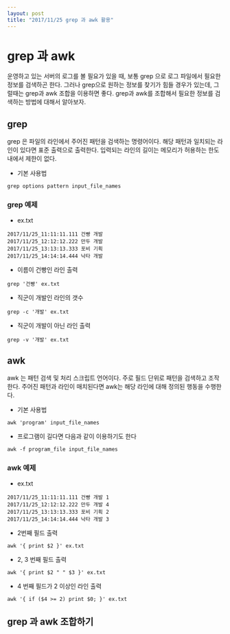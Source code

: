 ```yaml
---
layout: post
title: "2017/11/25 grep 과 awk 활용"
---
```


# grep 과 awk

운영하고 있는 서버의 로그를 볼 필요가 있을 때, 보통 grep 으로 로그 파일에서 필요한 정보를 검색하곤 한다. 그러나 grep으로 원하는 정보를 찾기가 힘들 경우가 있는데, 그럴때는 grep과 awk 조합을 이용하면 좋다.
grep과 awk를 조합해서 필요한 정보를 검색하는 방법에 대해서 알아보자.

## grep
grep 은 파일의 라인에서 주어진 패턴을 검색하는 명령어이다. 해당 패턴과 일치되는 라인이 있다면 표준 출력으로 출력한다. 
입력되는 라인의 길이는 메모리가 허용하는 한도내에서 제한이 없다.

* 기본 사용법
```
grep options pattern input_file_names
```

### grep 예제

* ex.txt
```
2017/11/25_11:11:11.111 건빵 개발
2017/11/25_12:12:12.222 만두 개발
2017/11/25_13:13:13.333 포비 기획
2017/11/25_14:14:14.444 낙타 개발
```

* 이름이 건빵인 라인 출력
```
grep '건빵' ex.txt
```

* 직군이 개발인 라인의 갯수
```
grep -c '개발' ex.txt
```

* 직군이 개발이 아닌 라인 출력
```
grep -v '개발' ex.txt
```

## awk
awk 는 패턴 검색 및 처리 스크립트 언어이다. 주로 필드 단위로 패턴을 검색하고 조작한다. 주어진 패턴과 라인이 매치된다면 awk는 해당 라인에 대해 정의된 행동을 수행한다.

* 기본 사용법
```
awk 'program' input_file_names
```

* 프로그램이 길다면 다음과 같이 이용하기도 한다

```
awk -f program_file input_file_names
```

### awk 예제
* ex.txt
```
2017/11/25_11:11:11.111 건빵 개발 1
2017/11/25_12:12:12.222 만두 개발 4
2017/11/25_13:13:13.333 포비 기획 2
2017/11/25_14:14:14.444 낙타 개발 3
```
* 2번째 필드 출력
```
awk '{ print $2 }' ex.txt
```

* 2, 3 번째 필드 출력
```
awk '{ print $2 " " $3 }' ex.txt
```

* 4 번째 필드가 2 이상인 라인 출력
```
awk '{ if ($4 >= 2) print $0; }' ex.txt
```


## grep 과 awk 조합하기

